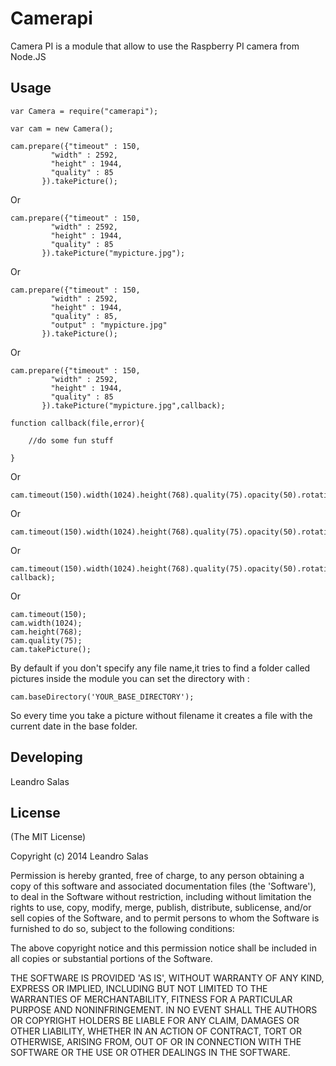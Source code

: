 
# Camerapi

Camera PI is a module that allow to use the Raspberry PI camera from Node.JS

## Usage

	var Camera = require("camerapi");

	var cam = new Camera();

	cam.prepare({"timeout" : 150, 
			 "width" : 2592,
			 "height" : 1944,
			 "quality" : 85
		   }).takePicture();

Or

	cam.prepare({"timeout" : 150, 
			 "width" : 2592,
			 "height" : 1944,
			 "quality" : 85
		   }).takePicture("mypicture.jpg");


Or 

	cam.prepare({"timeout" : 150, 
			 "width" : 2592,
			 "height" : 1944,
			 "quality" : 85,
			 "output" : "mypicture.jpg"
		   }).takePicture();


Or


	cam.prepare({"timeout" : 150, 
			 "width" : 2592,
			 "height" : 1944,
			 "quality" : 85
		   }).takePicture("mypicture.jpg",callback);
		   
	function callback(file,error){
	
		//do some fun stuff
	
	}
		 
Or		 
		   
	cam.timeout(150).width(1024).height(768).quality(75).opacity(50).rotation(180).takePicture();

Or


	cam.timeout(150).width(1024).height(768).quality(75).opacity(50).rotation(180).takePicture("mypicture.jpg");

Or

	cam.timeout(150).width(1024).height(768).quality(75).opacity(50).rotation(180).takePicture("mypicture.jpg", callback);

Or

	cam.timeout(150);
	cam.width(1024);
	cam.height(768);
	cam.quality(75);
	cam.takePicture();

By default if you don't specify any file name,it tries to find a folder called pictures inside the module
you can set the directory with : 

	cam.baseDirectory('YOUR_BASE_DIRECTORY');

So every time you take a picture without filename it creates a file with the current date in the base folder.
  

## Developing

Leandro Salas 

## License

(The MIT License)

Copyright (c) 2014 Leandro Salas

Permission is hereby granted, free of charge, to any person obtaining a copy of this software and associated documentation files (the 'Software'), to deal in the Software without restriction, including without limitation the rights to use, copy, modify, merge, publish, distribute, sublicense, and/or sell copies of the Software, and to permit persons to whom the Software is furnished to do so, subject to the following conditions:

The above copyright notice and this permission notice shall be included in all copies or substantial portions of the Software.

THE SOFTWARE IS PROVIDED 'AS IS', WITHOUT WARRANTY OF ANY KIND, EXPRESS OR IMPLIED, INCLUDING BUT NOT LIMITED TO THE WARRANTIES OF MERCHANTABILITY, FITNESS FOR A PARTICULAR PURPOSE AND NONINFRINGEMENT. IN NO EVENT SHALL THE AUTHORS OR COPYRIGHT HOLDERS BE LIABLE FOR ANY CLAIM, DAMAGES OR OTHER LIABILITY, WHETHER IN AN ACTION OF CONTRACT, TORT OR OTHERWISE, ARISING FROM, OUT OF OR IN CONNECTION WITH THE SOFTWARE OR THE USE OR OTHER DEALINGS IN THE SOFTWARE.
